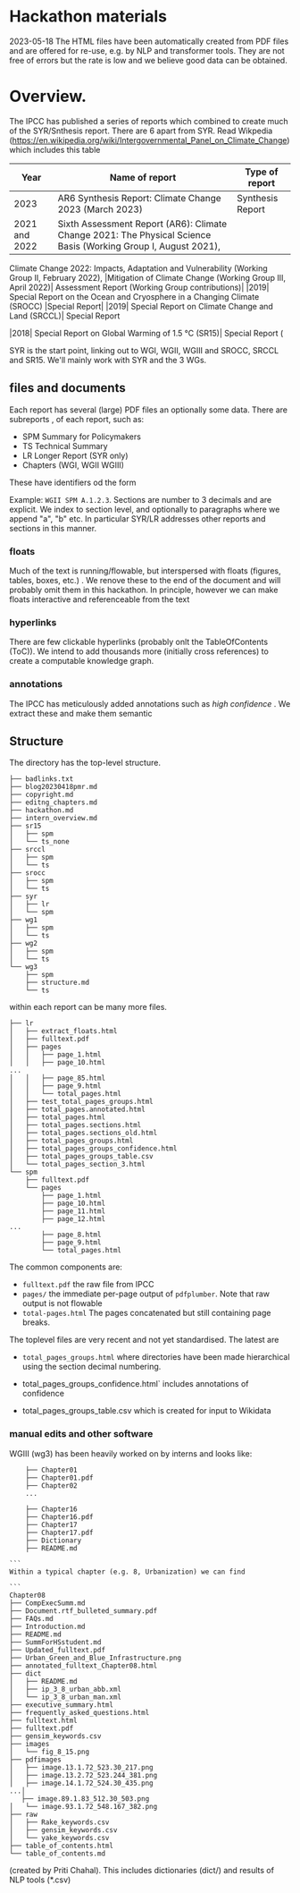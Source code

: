 # Hackathon materials

2023-05-18 The HTML files have been automatically created from PDF files and are offered for re-use, e.g. by NLP and transformer tools. They are not free of errors but the rate is low and we believe good data can be obtained.

# Overview. 
The IPCC has published a series of reports which combined to create much of the SYR/Snthesis report. There are 6 apart from SYR. Read Wikpedia (https://en.wikipedia.org/wiki/Intergovernmental_Panel_on_Climate_Change) which includes this table

|Year|	Name of report|	Type of report|
|---|---|---|
|2023|	AR6 Synthesis Report: Climate Change 2023 (March 2023)|	Synthesis Report|
|2021 and 2022|	Sixth Assessment Report (AR6): Climate Change 2021: The Physical Science Basis (Working Group I, August 2021), 
Climate Change 2022: Impacts, Adaptation and Vulnerability (Working Group II, February 2022), 
|Mitigation of Climate Change (Working Group III, April 2022)|	Assessment Report (Working Group contributions)|
|2019|	Special Report on the Ocean and Cryosphere in a Changing Climate (SROCC)	|Special Report|
|2019|	Special Report on Climate Change and Land (SRCCL)|	Special Report

|2018|	Special Report on Global Warming of 1.5 °C (SR15)|	Special Report (

SYR is the start point, linking out to WGI, WGII, WGIII and SROCC, SRCCL and SR15. We'll mainly work with SYR and the 3 WGs.

## files and documents
Each report has several (large) PDF files an optionally some data. There are subreports , of each report, such as:
* SPM Summary for Policymakers
* TS Technical Summary
* LR Longer Report (SYR only)
* Chapters (WGI, WGII WGIII)

These have identifiers od the form <report> <subreport or chapter> <section> Example: `WGII SPM A.1.2.3`. Sections are number to 3 decimals and are explicit. We index to section level, and optionally to paragraphs where we append "a", "b" etc. In particular SYR/LR addresses other reports and sections in this manner. 
	
### floats
Much of the text is running/flowable, but interspersed with floats (figures, tables, boxes, etc.) . We renove these to the end of the document and will probably omit them in this hackathon. In principle, however we can make floats interactive and referenceable from the text

### hyperlinks
There are few clickable hyperlinks (probably onlt the TableOfContents (ToC)). We intend to add thousands more (initially cross references) to create a computable knowledge graph.

### annotations
The IPCC has meticulously added annotations such as *high confidence* . We extract these and make them semantic

## Structure
The directory has the top-level structure.
````
├── badlinks.txt
├── blog20230418pmr.md
├── copyright.md
├── editng_chapters.md
├── hackathon.md
├── intern_overview.md
├── sr15
│   ├── spm
│   └── ts_none
├── srccl
│   ├── spm
│   └── ts
├── srocc
│   ├── spm
│   └── ts
├── syr
│   ├── lr
│   └── spm
├── wg1
│   ├── spm
│   └── ts
├── wg2
│   ├── spm
│   └── ts
└── wg3
    ├── spm
    ├── structure.md
    └── ts
````

within each report can be many more files.

````
├── lr
│   ├── extract_floats.html
│   ├── fulltext.pdf
│   ├── pages
│   │   ├── page_1.html
│   │   ├── page_10.html
...
│   │   ├── page_85.html
│   │   ├── page_9.html
│   │   └── total_pages.html
│   ├── test_total_pages_groups.html
│   ├── total_pages.annotated.html
│   ├── total_pages.html
│   ├── total_pages.sections.html
│   ├── total_pages.sections_old.html
│   ├── total_pages_groups.html
│   ├── total_pages_groups_confidence.html
│   ├── total_pages_groups_table.csv
│   └── total_pages_section_3.html
└── spm
    ├── fulltext.pdf
    └── pages
        ├── page_1.html
        ├── page_10.html
        ├── page_11.html
        ├── page_12.html
...
        ├── page_8.html
        ├── page_9.html
        └── total_pages.html

````
The common components are:
* `fulltext.pdf` the raw file from IPCC
* `pages/` the immediate per-page output of `pdfplumber`. Note that raw output is not flowable
* `total-pages.html` The pages concatenated but still containing page breaks.

The toplevel files are very recent and not yet standardised. The latest are
* `total_pages_groups.html` where directories have been made hierarchical using the section decimal numbering. 
* total_pages_groups_confidence.html` includes annotations of confidence

* total_pages_groups_table.csv which is created for input to Wikidata

### manual edits and other software
WGIII (wg3) has been heavily worked on by interns and looks like:
````
    ├── Chapter01
    ├── Chapter01.pdf
    ├── Chapter02
	...

    ├── Chapter16
    ├── Chapter16.pdf
    ├── Chapter17
    ├── Chapter17.pdf
    ├── Dictionary
    ├── README.md
	
```
Within a typical chapter (e.g. 8, Urbanization) we can find

```
Chapter08
├── CompExecSumm.md
├── Document.rtf_bulleted_summary.pdf
├── FAQs.md
├── Introduction.md
├── README.md
├── SummForHSstudent.md
├── Updated_fulltext.pdf
├── Urban_Green_and_Blue_Infrastructure.png
├── annotated_fulltext_Chapter08.html
├── dict
│   ├── README.md
│   ├── ip_3_8_urban_abb.xml
│   └── ip_3_8_urban_man.xml
├── executive_summary.html
├── frequently_asked_questions.html
├── fulltext.html
├── fulltext.pdf
├── gensim_keywords.csv
├── images
│   └── fig_8_15.png
├── pdfimages
│   ├── image.13.1.72_523.30_217.png
│   ├── image.13.2.72_523.244_381.png
│   ├── image.14.1.72_524.30_435.png
...│
   ├── image.89.1.83_512.30_503.png
│   └── image.93.1.72_548.167_382.png
├── raw
│   ├── Rake_keywords.csv
│   ├── gensim_keywords.csv
│   └── yake_keywords.csv
├── table_of_contents.html
└── table_of_contents.md
````

(created by Priti Chahal). This includes dictionaries (dict/) and results of NLP tools (*.csv)
